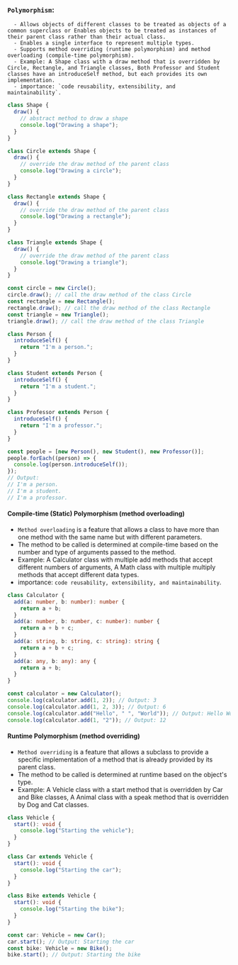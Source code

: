 ### `Polymorphism`:

      - Allows objects of different classes to be treated as objects of a common superclass or Enables objects to be treated as instances of their parent class rather than their actual class.
      - Enables a single interface to represent multiple types.
      - Supports method overriding (runtime polymorphism) and method overloading (compile-time polymorphism).
      - Example: A Shape class with a draw method that is overridden by Circle, Rectangle, and Triangle classes, Both Professor and Student classes have an introduceSelf method, but each provides its own implementation.
      - importance: `code reusability, extensibility, and maintainability`.

```js
class Shape {
  draw() {
    // abstract method to draw a shape
    console.log("Drawing a shape");
  }
}

class Circle extends Shape {
  draw() {
    // override the draw method of the parent class
    console.log("Drawing a circle");
  }
}

class Rectangle extends Shape {
  draw() {
    // override the draw method of the parent class
    console.log("Drawing a rectangle");
  }
}

class Triangle extends Shape {
  draw() {
    // override the draw method of the parent class
    console.log("Drawing a triangle");
  }
}

const circle = new Circle();
circle.draw(); // call the draw method of the class Circle
const rectangle = new Rectangle();
rectangle.draw(); // call the draw method of the class Rectangle
const triangle = new Triangle();
triangle.draw(); // call the draw method of the class Triangle
```

```js
class Person {
  introduceSelf() {
    return "I'm a person.";
  }
}

class Student extends Person {
  introduceSelf() {
    return "I'm a student.";
  }
}

class Professor extends Person {
  introduceSelf() {
    return "I'm a professor.";
  }
}

const people = [new Person(), new Student(), new Professor()];
people.forEach((person) => {
  console.log(person.introduceSelf());
});
// Output:
// I'm a person.
// I'm a student.
// I'm a professor.
```

#### Compile-time (Static) Polymorphism (method overloading)

- `Method overloading` is a feature that allows a class to have more than one method with the same name but with different parameters.
- The method to be called is determined at compile-time based on the number and type of arguments passed to the method.
- Example: A Calculator class with multiple add methods that accept different numbers of arguments, A Math class with multiple multiply methods that accept different data types.
- importance: `code reusability, extensibility, and maintainability`.

```ts
class Calculator {
  add(a: number, b: number): number {
    return a + b;
  }
  add(a: number, b: number, c: number): number {
    return a + b + c;
  }
  add(a: string, b: string, c: string): string {
    return a + b + c;
  }
  add(a: any, b: any): any {
    return a + b;
  }
}

const calculator = new Calculator();
console.log(calculator.add(1, 2)); // Output: 3
console.log(calculator.add(1, 2, 3)); // Output: 6
console.log(calculator.add("Hello", " ", "World")); // Output: Hello World
console.log(calculator.add(1, "2")); // Output: 12
```

#### Runtime Polymorphism (method overriding)

- `Method overriding` is a feature that allows a subclass to provide a specific implementation of a method that is already provided by its parent class.
- The method to be called is determined at runtime based on the object's type.
- Example: A Vehicle class with a start method that is overridden by Car and Bike classes, A Animal class with a speak method that is overridden by Dog and Cat classes.

```ts
class Vehicle {
  start(): void {
    console.log("Starting the vehicle");
  }
}

class Car extends Vehicle {
  start(): void {
    console.log("Starting the car");
  }
}

class Bike extends Vehicle {
  start(): void {
    console.log("Starting the bike");
  }
}

const car: Vehicle = new Car();
car.start(); // Output: Starting the car
const bike: Vehicle = new Bike();
bike.start(); // Output: Starting the bike
```
